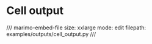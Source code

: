 # Cell output

/// marimo-embed-file
    size: xxlarge
    mode: edit
    filepath: examples/outputs/cell_output.py
///
